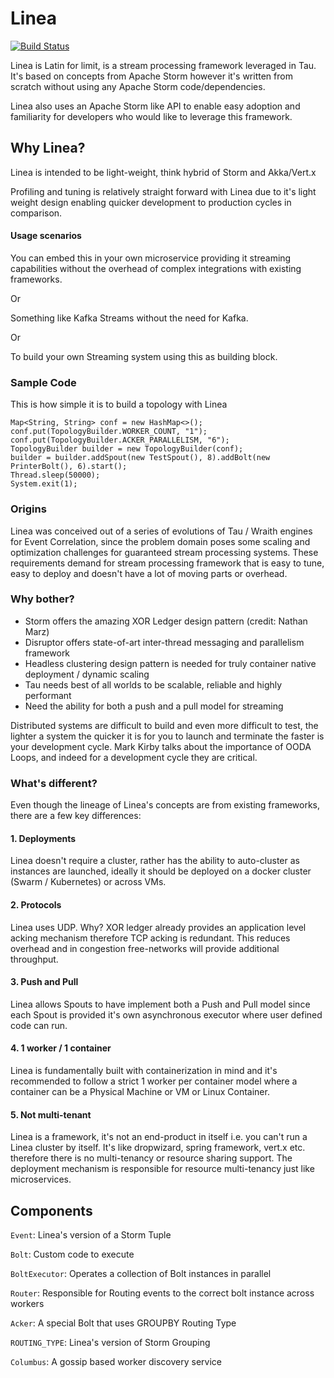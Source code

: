 # Linea

[![Build Status](https://travis-ci.org/srotya/linea.svg?branch=master)](https://travis-ci.org/srotya/linea)

Linea is Latin for limit, is a stream processing framework leveraged in Tau. It's based on concepts from Apache Storm however it's written from scratch without using any Apache Storm code/dependencies.

Linea also uses an Apache Storm like API to enable easy adoption and familiarity for developers who would like to leverage this framework.

## Why Linea?

Linea is intended to be light-weight, think hybrid of Storm and Akka/Vert.x

Profiling and tuning is relatively straight forward with Linea due to it's light weight design enabling quicker development to production cycles in comparison. 

#### Usage scenarios

You can embed this in your own microservice providing it streaming capabilities without the overhead of complex integrations with existing frameworks.

Or

Something like Kafka Streams without the need for Kafka.

Or 

To build your own Streaming system using this as building block.

### Sample Code

This is how simple it is to build a topology with Linea

```
Map<String, String> conf = new HashMap<>();
conf.put(TopologyBuilder.WORKER_COUNT, "1");
conf.put(TopologyBuilder.ACKER_PARALLELISM, "6");
TopologyBuilder builder = new TopologyBuilder(conf);
builder = builder.addSpout(new TestSpout(), 8).addBolt(new PrinterBolt(), 6).start();
Thread.sleep(50000);
System.exit(1);
```

### Origins

Linea was conceived out of a series of evolutions of Tau / Wraith engines for Event Correlation, since the problem domain poses some scaling and optimization challenges for guaranteed stream processing systems. These requirements demand for stream processing framework that is easy to tune, easy to deploy and doesn't have a lot of moving parts or overhead.

### Why bother?
- Storm offers the amazing XOR Ledger design pattern (credit: Nathan Marz)
- Disruptor offers state-of-art inter-thread messaging and parallelism framework 
- Headless clustering design pattern is needed for truly container native deployment / dynamic scaling
- Tau needs best of all worlds to be scalable, reliable and highly performant
- Need the ability for both a push and a pull model for streaming

Distributed systems are difficult to build and even more difficult to test, the lighter a system the quicker it is for you to launch and terminate the faster is your development cycle. Mark Kirby talks about the importance of OODA Loops, and indeed for a development cycle they are critical.

### What's different?
Even though the lineage of Linea's concepts are from existing frameworks, there are a few key differences:

#### 1. Deployments

Linea doesn't require a cluster, rather has the ability to auto-cluster as instances are launched, ideally it should be deployed on a docker cluster (Swarm / Kubernetes) or across VMs.

#### 2. Protocols

Linea uses UDP. Why? XOR ledger already provides an application level acking mechanism therefore TCP acking is redundant. This reduces overhead and in congestion free-networks will provide additional throughput.

#### 3. Push and Pull

Linea allows Spouts to have implement both a Push and Pull model since each Spout is provided it's own asynchronous executor where user defined code can run.

#### 4. 1 worker / 1 container

Linea is fundamentally built with containerization in mind and it's recommended to follow a strict 1 worker per container model where a container can be a Physical Machine or VM or Linux Container.

#### 5. Not multi-tenant

Linea is a framework, it's not an end-product in itself i.e. you can't run a Linea cluster by itself. It's like dropwizard, spring framework, vert.x etc. therefore there is no multi-tenancy or resource sharing support. The deployment mechanism is responsible for resource multi-tenancy just like microservices.

## Components

`Event`: Linea's version of a Storm Tuple

`Bolt`: Custom code to execute

`BoltExecutor`: Operates a collection of Bolt instances in parallel

`Router`: Responsible for Routing events to the correct bolt instance across workers

`Acker`: A special Bolt that uses GROUPBY Routing Type

`ROUTING_TYPE`: Linea's version of Storm Grouping

`Columbus`: A gossip based worker discovery service

